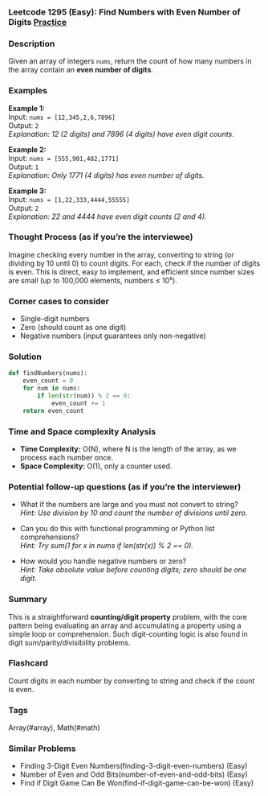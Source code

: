 ### Leetcode 1295 (Easy): Find Numbers with Even Number of Digits [Practice](https://leetcode.com/problems/find-numbers-with-even-number-of-digits)

### Description  
Given an array of integers `nums`, return the count of how many numbers in the array contain an **even number of digits**.

### Examples  
**Example 1:**  
Input: `nums = [12,345,2,6,7896]`  
Output: `2`  
*Explanation: 12 (2 digits) and 7896 (4 digits) have even digit counts.*

**Example 2:**  
Input: `nums = [555,901,482,1771]`  
Output: `1`  
*Explanation: Only 1771 (4 digits) has even number of digits.*

**Example 3:**  
Input: `nums = [1,22,333,4444,55555]`  
Output: `2`  
*Explanation: 22 and 4444 have even digit counts (2 and 4).* 

### Thought Process (as if you’re the interviewee)  
Imagine checking every number in the array, converting to string (or dividing by 10 until 0) to count digits. For each, check if the number of digits is even. This is direct, easy to implement, and efficient since number sizes are small (up to 100,000 elements, numbers ≤ 10⁵).

### Corner cases to consider  
- Single-digit numbers
- Zero (should count as one digit)
- Negative numbers (input guarantees only non-negative)

### Solution

```python
def findNumbers(nums):
    even_count = 0
    for num in nums:
        if len(str(num)) % 2 == 0:
            even_count += 1
    return even_count
```

### Time and Space complexity Analysis  
- **Time Complexity:** O(N), where N is the length of the array, as we process each number once.
- **Space Complexity:** O(1), only a counter used.

### Potential follow-up questions (as if you’re the interviewer)  
- What if the numbers are large and you must not convert to string?  
  *Hint: Use division by 10 and count the number of divisions until zero.*

- Can you do this with functional programming or Python list comprehensions?  
  *Hint: Try sum(1 for x in nums if len(str(x)) % 2 == 0).* 

- How would you handle negative numbers or zero?  
  *Hint: Take absolute value before counting digits; zero should be one digit.*

### Summary
This is a straightforward **counting/digit property** problem, with the core pattern being evaluating an array and accumulating a property using a simple loop or comprehension. Such digit-counting logic is also found in digit sum/parity/divisibility problems.


### Flashcard
Count digits in each number by converting to string and check if the count is even.

### Tags
Array(#array), Math(#math)

### Similar Problems
- Finding 3-Digit Even Numbers(finding-3-digit-even-numbers) (Easy)
- Number of Even and Odd Bits(number-of-even-and-odd-bits) (Easy)
- Find if Digit Game Can Be Won(find-if-digit-game-can-be-won) (Easy)